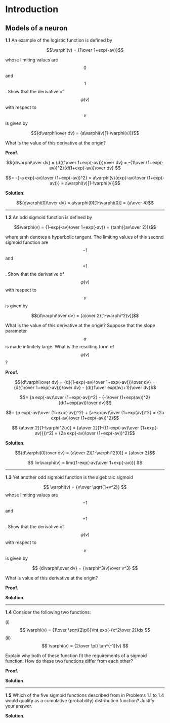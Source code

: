 <!--
create time: 2016-10-27
Author: Alan
-->

# Introduction

## Models of a neuron

**1.1** An example of the logistic function is defined by

$$\varphi(v) = {1\over 1+exp(-av)}$$

whose limiting values are  $$0$$ and $$1$$. Show that the derivative of $$\varphi(v)$$ with respect to $$v$$ is given by

$${d\varphi\over dv} = {a\varphi(v)[1-\varphi(v)]}$$

What is the value of this derivative at the origin?

**Proof.**

$${d\varphi\over dv} = {d({1\over 1+exp(-av)})\over dv} = -{1\over (1+exp(-av))^2}{d(1+exp(-av))\over dv} $$

$$= -{-a exp(-av)\over (1+exp(-av))^2} = a\varphi(v){exp(-av)\over (1+exp(-av))} = a\varphi(v)[1-\varphi(v)]$$

**Solution.**

$${d\varphi(0)\over dv} = a\varphi(0)[1-\varphi(0)] = {a\over 4}$$

________

**1.2** An odd sigmoid function is defined by

$$\varphi(v) = {1-exp(-av)\over 1+exp(-av)} = {tanh({av\over 2})}$$

where tanh denotes a hyperbolic tangent. The limiting values of this second sigmoid function are $$-1$$ and $$+1$$. Show that the derivative of $$\varphi(v)$$ with respect to $$v$$ is given by

$${d\varphi\over dv} = {a\over 2}[1-\varphi^2(v)]$$

What is the value of this derivative at the origin? Suppose that the slope parameter $$a$$ is made infinitely large. What is the resulting form of $$\varphi(v)$$?

**Proof.**

$${d\varphi\over dv} = {d({1-exp(-av)\over 1+exp(-av)})\over dv} = {d({1\over 1+exp(-av)})\over dv} - {d({1\over exp(av)+1})\over dv}$$

$$= {a exp(-av)\over (1+exp(-av))^2} - {-1\over (1+exp(av))^2}{d(1+exp(av))\over dv}$$

$$= {a exp(-av)\over (1+exp(-av))^2} + {aexp(av)\over (1+exp(av))^2} = {2a exp(-av)\over (1+exp(-av))^2}$$

$$ {a\over 2}[1-\varphi^2(v)] = {a\over 2}[1-({1-exp(-av)\over {1+exp(-av)}})^2] = {2a exp(-av)\over (1+exp(-av))^2}$$

**Solution.**

$${d\varphi(0)\over dv} = {a\over 2}[1-\varphi^2(0)] = {a\over 2}$$

$$ lim\varphi(v) = lim({1-exp(-av)\over 1+exp(-av)}) $$
________

**1.3** Yet another odd sigmoid function is the algebraic sigmoid

$$ \varphi(v) = {v\over \sqrt{1+v^2}} $$
whose limiting values are $$-1$$ and $$+1$$. Show that the derivative of $$\varphi(v)$$ with respect to $$v$$ is given by

$$ {d\varphi\over dv} = {\varphi^3(v)\over v^3} $$

What is value of this derivative at the origin?

**Proof.**

**Solution.**

________

**1.4** Consider the following two functions:

(i) $$ \varphi(v) = {1\over \sqrt{2\pi}}\int exp(-{x^2\over 2})dx $$
(ii) $$ \varphi(v) = {2\over \pi} tan^{-1}(v) $$

Explain why both of these function fit the requirements of a sigmoid function. How do these two functions differ from each other?

**Proof.**

**Solution.**

________

**1.5** Which of the five sigmoid functions described from in Problems 1.1 to 1.4 would qualify as a cumulative (probability) distribution function? Justify your answer.

**Solution.**
